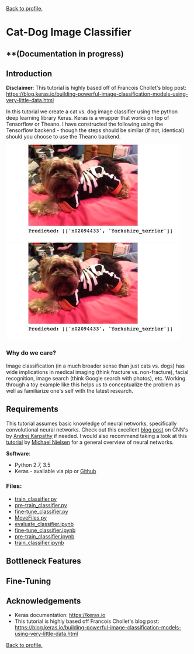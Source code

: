 [Back to profile.](http://mgallow.github.io)

# Cat-Dog Image Classifier

## **(Documentation in progress)

## Introduction

**Disclaimer**: This tutorial is highly based off of Francois Chollet's blog post: <https://blog.keras.io/building-powerful-image-classification-models-using-very-little-data.html>

In this tutorial we create a cat vs. dog image classifier using the python deep learning library Keras. Keras is a wrapper that works on top of Tensorflow or Theano. I have constructed the following using the Tensorflow backend - though the steps should be similar (if not, identical) should you choose to use the Theano backend.

![](example.jpg) ![](https://github.com/MGallow/CatDog/blob/master/example.jpg)

### Why do we care?

Image classification (in a much broader sense than just cats vs. dogs) has wide implications in medical imaging (think fracture vs. non-fracture), facial recognition, image search (think Google search with photos), etc. Working through a toy example like this helps us to conceptualize the problem as well as familiarize one's self with the latest research.

## Requirements

This tutorial assumes basic knowledge of neural networks, specifically convolutional neural networks. Check out this excellent [blog post](http://cs231n.github.io/convolutional-networks/) on CNN's by [Andrej Karpathy](http://cs.stanford.edu/people/karpathy/) if needed. I would also recommend taking a look at this [tutorial](http://neuralnetworksanddeeplearning.com) by [Michael Nielsen](http://michaelnielsen.org) for a general overview of neural networks.

**Software**:

- Python 2.7, 3.5
- Keras - available via pip or [Github](https://github.com/fchollet/keras)

### Files:

- [train_classifier.py](https://github.com/MGallow/CatDog/blob/master/train_classifier.py)
- [pre-train_classifier.py](https://github.com/MGallow/CatDog/blob/master/pre-train_classifier.py)
- [fine-tune_classifier.py](https://github.com/MGallow/CatDog/blob/master/fine-tune_classifier.py)
- [MoveFiles.py](https://github.com/MGallow/CatDog/blob/master/MoveFiles.py)
- [evaluate_classifier.ipynb](https://github.com/MGallow/CatDog/blob/master/evaluate_classifier.ipynb)
- [fine-tune_classifier.ipynb](https://github.com/MGallow/CatDog/blob/master/fine-tune_classifier.ipynb)
- [pre-train_classifier.ipynb](https://github.com/MGallow/CatDog/blob/master/pre-train_classifier.ipynb)
- [train_classifier.ipynb](https://github.com/MGallow/CatDog/blob/master/train_classifier.ipynb)

## Bottleneck Features

## Fine-Tuning

## Acknowledgements

- Keras documentation: <https://keras.io>
- This tutorial is highly based off Francois Chollet's blog post: <https://blog.keras.io/building-powerful-image-classification-models-using-very-little-data.html>

[Back to profile.](http://mgallow.github.io)

